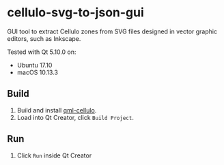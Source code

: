 cellulo-svg-to-json-gui
=======================

GUI tool to extract Cellulo zones from SVG files designed in vector graphic editors, such as Inkscape.

Tested with Qt 5.10.0 on:

  - Ubuntu 17.10
  - macOS 10.13.3

Build
-----

1. Build and install [qml-cellulo](../../).
1. Load into Qt Creator, click `Build Project`.

Run
---

1. Click `Run` inside Qt Creator
